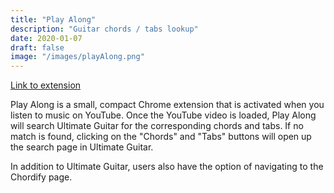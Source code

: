 ```yaml
---
title: "Play Along"
description: "Guitar chords / tabs lookup"
date: 2020-01-07
draft: false
image: "/images/playAlong.png"
---
```


[Link to extension](https://chrome.google.com/webstore/detail/play-along/idkkhpjhgldjbghbiimlbiomfemcedko)

Play Along is a small, compact Chrome extension that is activated when you listen to music on YouTube. Once the YouTube video is loaded, Play Along will search Ultimate Guitar for the corresponding chords and tabs. If no match is found, clicking on the "Chords" and "Tabs" buttons will open up the search page in Ultimate Guitar.

In addition to Ultimate Guitar, users also have the option of navigating to the Chordify page.
